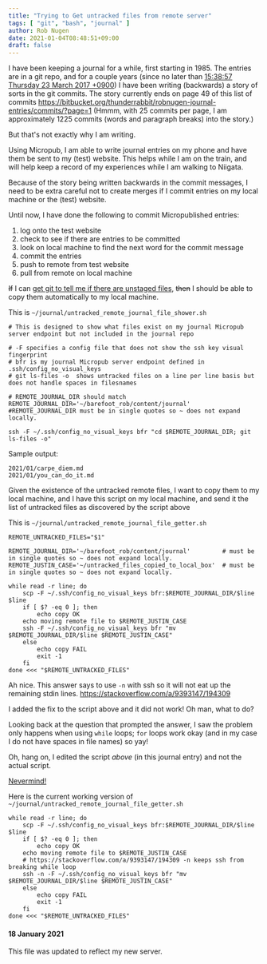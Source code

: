 ```yaml
---
title: "Trying to Get untracked files from remote server"
tags: [ "git", "bash", "journal" ]
author: Rob Nugen
date: 2021-01-04T08:48:51+09:00
draft: false
---
```


I have been keeping a journal for a while, first starting in 1985.
The entries are in a git repo, and for a couple years (since no later
than [15:38:57 Thursday 23 March 2017
+0900](https://bitbucket.org/thunderrabbit/robnugen-journal-entries/commits/dffd02046ad77e7d283fcc78dea1e78b8662b4dd)) I have been writing
(backwards) a story of sorts in the git commits.
The story currently ends on page 49 of this list of commits
https://bitbucket.org/thunderrabbit/robnugen-journal-entries/commits/?page=1
(Hmmm, with 25 commits per page, I am approximately 1225 commits
(words and paragraph breaks) into the story.)

But that's not exactly why I am writing.

Using Micropub, I am able to write journal entries on my phone and
have them be sent to my (test) website.  This helps while I am on the
train, and will help keep a record of my experiences while I am
walking to Niigata.

Because of the story being written backwards in the commit messages, I
need to be extra careful not to create merges if I commit entries on
my local machine or the (test) website.

Until now, I have done the following to commit Micropublished entries:

1. log onto the test website
2. check to see if there are entries to be committed
3. look on local machine to find the next word for the commit message
4. commit the entries
5. push to remote from test website
6. pull from remote on local machine

~~If~~ I can [get git to tell me if there are unstaged files](https://stackoverflow.com/a/8506155/194309), ~~then~~ I should
be able to copy them automatically to my local machine.


This is `~/journal/untracked_remote_journal_file_shower.sh`

    # This is designed to show what files exist on my journal Micropub server endpoint but not included in the journal repo

    # -F specifies a config file that does not show the ssh key visual fingerprint
    # bfr is my journal Micropub server endpoint defined in .ssh/config_no_visual_keys
    # git ls-files -o  shows untracked files on a line per line basis but does not handle spaces in filesnames  

    # REMOTE_JOURNAL_DIR should match
    REMOTE_JOURNAL_DIR='~/barefoot_rob/content/journal'    #REMOTE_JOURNAL_DIR must be in single quotes so ~ does not expand locally.

    ssh -F ~/.ssh/config_no_visual_keys bfr "cd $REMOTE_JOURNAL_DIR; git ls-files -o"

Sample output:

    2021/01/carpe_diem.md
    2021/01/you_can_do_it.md

Given the existence of the untracked remote files, I want to copy them
to my local machine, and I have this script on my local machine, and send it the list of
untracked files as discovered by the script above

This is `~/journal/untracked_remote_journal_file_getter.sh`

    REMOTE_UNTRACKED_FILES="$1"

    REMOTE_JOURNAL_DIR='~/barefoot_rob/content/journal'         # must be in single quotes so ~ does not expand locally.
    REMOTE_JUSTIN_CASE='~/untracked_files_copied_to_local_box'  # must be in single quotes so ~ does not expand locally.

    while read -r line; do
        scp -F ~/.ssh/config_no_visual_keys bfr:$REMOTE_JOURNAL_DIR/$line $line
        if [ $? -eq 0 ]; then
            echo copy OK
    	echo moving remote file to $REMOTE_JUSTIN_CASE
    	ssh -F ~/.ssh/config_no_visual_keys bfr "mv $REMOTE_JOURNAL_DIR/$line $REMOTE_JUSTIN_CASE"
        else
            echo copy FAIL
            exit -1
        fi
    done <<< "$REMOTE_UNTRACKED_FILES"

Ah nice.  This answer says to use `-n` with ssh so it will not eat up
the remaining stdin lines.  https://stackoverflow.com/a/9393147/194309

I added the fix to the script above and it did not work!  Oh man, what
to do?

Looking back at the question that prompted the answer, I saw the
problem only happens when using `while` loops; `for` loops work okay
(and in my case I do not have spaces in file names) so yay!

Oh, hang on, I edited the script *above* (in this journal entry) and
not the actual script.

[Nevermind!](https://www.youtube.com/watch?v=fZLeaSWY37I)

Here is the current working version of `~/journal/untracked_remote_journal_file_getter.sh`

    while read -r line; do
        scp -F ~/.ssh/config_no_visual_keys bfr:$REMOTE_JOURNAL_DIR/$line $line
        if [ $? -eq 0 ]; then
            echo copy OK
    	echo moving remote file to $REMOTE_JUSTIN_CASE
    	# https://stackoverflow.com/a/9393147/194309 -n keeps ssh from breaking while loop
    	ssh -n -F ~/.ssh/config_no_visual_keys bfr "mv $REMOTE_JOURNAL_DIR/$line $REMOTE_JUSTIN_CASE"
        else
            echo copy FAIL
            exit -1
        fi
    done <<< "$REMOTE_UNTRACKED_FILES"


#### 18 January 2021

This file was updated to reflect my new server.
